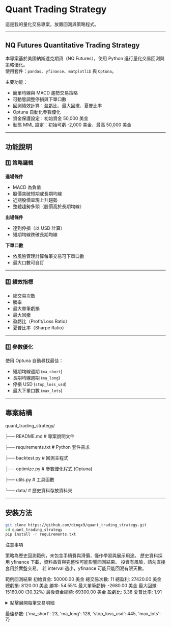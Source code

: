 # Quant Trading Strategy

這是我的量化交易專案，放置回測與策略程式。

---

## NQ Futures Quantitative Trading Strategy

本專案基於美國納斯達克期貨（NQ Futures），使用 Python 進行量化交易回測與策略優化。  
使用套件：`pandas`、`yfinance`、`matplotlib` 與 `Optuna`。  

主要功能：
- 簡單均線與 MACD 趨勢交易策略
- 可動態調整停損與下單口數
- 回測績效計算：盈虧比、最大回撤、夏普比率
- Optuna 自動化參數優化
- 資金保護設定：初始資金 50,000 美金
- 動態 MML 設定：初始可虧 -2,000 美金，最高 50,000 美金

---

## 功能說明

### 1️⃣ 策略邏輯

**進場條件**
- MACD 為負值
- 股價突破短期或長期均線
- 近期股價呈現上升趨勢
- 整體趨勢多頭（股價高於長期均線）

**出場條件**
- 達到停損（以 USD 計算）
- 短期均線跌破長期均線

**下單口數**
- 依風險管理計算每筆交易可下單口數
- 最大口數可自訂

---

### 2️⃣ 績效指標
- 總交易次數
- 勝率
- 最大單筆虧損
- 最大回撤
- 盈虧比（Profit/Loss Ratio）
- 夏普比率（Sharpe Ratio）

---

### 3️⃣ 參數優化
使用 Optuna 自動尋找最佳：
- 短期均線週期 (`ma_short`)
- 長期均線週期 (`ma_long`)
- 停損 USD (`stop_loss_usd`)
- 最大下單口數 (`max_lots`)
  
---

## 專案結構

quant_trading_strategy/

├── README.md # 專案說明文件

├── requirements.txt # Python 套件需求

├── backtest.py # 回測主程式

├── optimize.py # 參數優化程式 (Optuna)

├── utils.py # 工具函數

└── data/ # 歷史資料存放資料夾


---

## 安裝方法

```bash
git clone https://github.com/dingx9/quant_trading_strategy.git
cd quant_trading_strategy
pip install -r requirements.txt

```

注意事項

策略為歷史回測範例，未包含手續費與滑價，僅作學習與展示用途。
歷史資料採用 yfinance 下載，資料品質與完整性可能影響回測結果。
投資有風險，請勿直接套用於實盤交易。
若 interval 過小，yfinance 可能只能回溯有限天數。

範例回測結果
初始資金: 50000.00 美金
總交易次數: 11
總盈利: 27420.00 美金
總虧損: 8120.00 美金
勝率: 54.55%
最大單筆虧損: -2680.00 美金
最大回撤: 15160.00 (30.32%)
最後資金總額: 69300.00 美金
盈虧比: 3.38
夏普比率: 1.91

<details> <summary>點擊展開每筆交易明細</summary>
2025-08-27 01:05:00+00:00 買 @ 23607.00 | 2025-08-27 06:40:00+00:00 賣 @ 23615.25 | 口數: 4 | 盈虧: 660.00 USD (0.03%) | 持倉時間: 0 days 05:35:00 2025-08-28 11:50:00+00:00 買 @ 23610.75 | 2025-08-29 01:50:00+00:00 賣 @ 23732.25 | 口數: 4 | 盈虧: 9720.00 USD (0.51%) | 持倉時間: 0 days 14:00:00 2025-09-03 04:05:00+00:00 買 @ 23325.75 | 2025-09-03 17:35:00+00:00 賣 @ 23404.50 | 口數: 4 | 盈虧: 6300.00 USD (0.34%) | 持倉時間: 0 days 13:30:00 2025-09-04 04:10:00+00:00 買 @ 23487.50 | 2025-09-04 06:55:00+00:00 賣 @ 23454.00 | 口數: 4 | 盈虧: -2680.00 USD (-0.14%) | 持倉時間: 0 days 02:45:00 2025-09-08 03:05:00+00:00 買 @ 23759.00 | 2025-09-08 04:40:00+00:00 賣 @ 23736.25 | 口數: 4 | 盈虧: -1820.00 USD (-0.10%) | 持倉時間: 0 days 01:35:00 2025-09-09 05:50:00+00:00 買 @ 23835.75 | 2025-09-09 12:35:00+00:00 賣 @ 23849.50 | 口數: 4 | 盈虧: 1100.00 USD (0.06%) | 持倉時間: 0 days 06:45:00 2025-09-10 01:25:00+00:00 買 @ 23897.00 | 2025-09-10 09:30:00+00:00 賣 @ 23889.00 | 口數: 4 | 盈虧: -640.00 USD (-0.03%) | 持倉時間: 0 days 08:05:00 2025-09-15 18:55:00+00:00 買 @ 24270.75 | 2025-09-16 13:30:00+00:00 賣 @ 24326.25 | 口數: 4 | 盈虧: 4440.00 USD (0.23%) | 持倉時間: 0 days 18:35:00 2025-09-17 04:35:00+00:00 買 @ 24519.25 | 2025-09-17 08:35:00+00:00 賣 @ 24487.00 | 口數: 4 | 盈虧: -2580.00 USD (-0.13%) | 持倉時間: 0 days 04:00:00 2025-09-19 15:50:00+00:00 買 @ 24764.75 | 2025-09-22 06:10:00+00:00 賣 @ 24829.75 | 口數: 4 | 盈虧: 5200.00 USD (0.26%) | 持倉時間: 2 days 14:20:00 2025-09-22 23:00:00+00:00 買 @ 24992.75 | 2025-09-23 04:55:00+00:00 賣 @ 24987.75 | 口數: 4 | 盈虧: -400.00 USD (-0.02%) | 持倉時間: 0 days 05:55:00 </details>

最佳參數: {'ma_short': 23, 'ma_long': 128, 'stop_loss_usd': 445, 'max_lots': 7}
